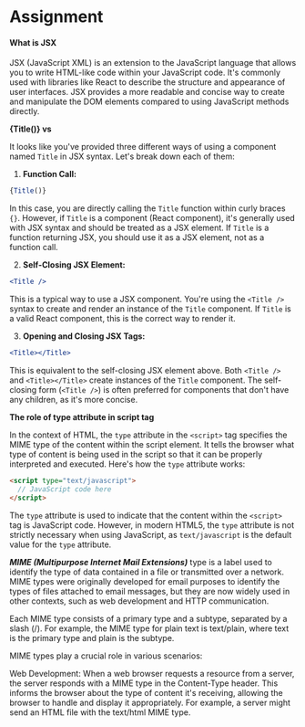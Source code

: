 # Assignment

#### What is JSX

JSX (JavaScript XML) is an extension to the JavaScript language that allows you to write HTML-like code within your JavaScript code. It's commonly used with libraries like React to describe the structure and appearance of user interfaces. JSX provides a more readable and concise way to create and manipulate the DOM elements compared to using JavaScript methods directly.

**{Title()} vs <Title /> vs <Title></Title>**

It looks like you've provided three different ways of using a component named `Title` in JSX syntax. Let's break down each of them:

1. **Function Call:**

```jsx
{Title()}
```

In this case, you are directly calling the `Title` function within curly braces `{}`. However, if `Title` is a component (React component), it's generally used with JSX syntax and should be treated as a JSX element. If `Title` is a function returning JSX, you should use it as a JSX element, not as a function call.

2. **Self-Closing JSX Element:**

```jsx
<Title />
```

This is a typical way to use a JSX component. You're using the `<Title />` syntax to create and render an instance of the `Title` component. If `Title` is a valid React component, this is the correct way to render it.

3. **Opening and Closing JSX Tags:**

```jsx
<Title></Title>
```

This is equivalent to the self-closing JSX element above. Both `<Title />` and `<Title></Title>` create instances of the `Title` component. The self-closing form (`<Title />`) is often preferred for components that don't have any children, as it's more concise.


 **The role of type attribute in script tag**

In the context of HTML, the `type` attribute in the `<script>` tag specifies the MIME type of the content within the script element. It tells the browser what type of content is being used in the script so that it can be properly interpreted and executed. Here's how the `type` attribute works:

```html
<script type="text/javascript">
  // JavaScript code here
</script>
```

The `type` attribute is used to indicate that the content within the `<script>` tag is JavaScript code. However, in modern HTML5, the `type` attribute is not strictly necessary when using JavaScript, as `text/javascript` is the default value for the `type` attribute.

***MIME (Multipurpose Internet Mail Extensions)*** type is a label used to identify the type of data contained in a file or transmitted over a network. MIME types were originally developed for email purposes to identify the types of files attached to email messages, but they are now widely used in other contexts, such as web development and HTTP communication.

Each MIME type consists of a primary type and a subtype, separated by a slash (/). For example, the MIME type for plain text is text/plain, where text is the primary type and plain is the subtype.

MIME types play a crucial role in various scenarios:

Web Development: When a web browser requests a resource from a server, the server responds with a MIME type in the Content-Type header. This informs the browser about the type of content it's receiving, allowing the browser to handle and display it appropriately. For example, a server might send an HTML file with the text/html MIME type.